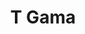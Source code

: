 ---
title: "T Gama"
address: "Ceci est une adresse test"
domain: "Agricole"
Description : "Ceci est une description test"
photos: ""
important: "false"
---